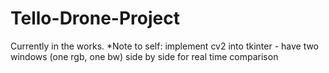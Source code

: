 # Tello-Drone-Project

Currently in the works.
*Note to self: implement cv2 into tkinter - have two windows (one rgb, one bw) side by side for real time comparison
